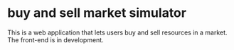 
# buy and sell market simulator

This is a web application that lets users buy and sell resources in a market. The front-end is in development. 

